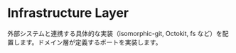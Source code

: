 # Infrastructure Layer

外部システムと連携する具体的な実装（isomorphic-git, Octokit, fs など）を配置します。ドメイン層が定義するポートを実装します。
